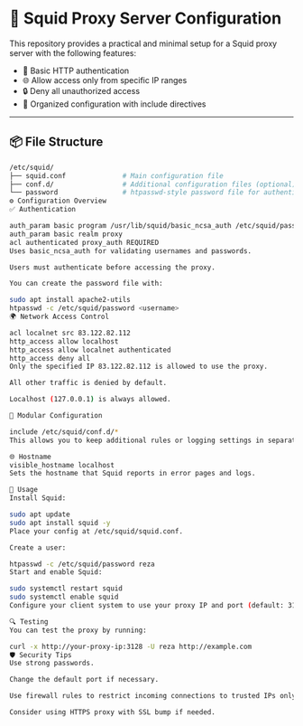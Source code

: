 # 🐙 Squid Proxy Server Configuration

This repository provides a practical and minimal setup for a Squid proxy server with the following features:

- 🔐 Basic HTTP authentication
- 🌐 Allow access only from specific IP ranges
- 🔒 Deny all unauthorized access
- 📁 Organized configuration with include directives

---

## 📦 File Structure

```bash
/etc/squid/
├── squid.conf              # Main configuration file
├── conf.d/                 # Additional configuration files (optional)
└── password                # htpasswd-style password file for authentication
⚙️ Configuration Overview
✅ Authentication

auth_param basic program /usr/lib/squid/basic_ncsa_auth /etc/squid/password
auth_param basic realm proxy
acl authenticated proxy_auth REQUIRED
Uses basic_ncsa_auth for validating usernames and passwords.

Users must authenticate before accessing the proxy.

You can create the password file with:

sudo apt install apache2-utils
htpasswd -c /etc/squid/password <username>
🌍 Network Access Control

acl localnet src 83.122.82.112
http_access allow localhost
http_access allow localnet authenticated
http_access deny all
Only the specified IP 83.122.82.112 is allowed to use the proxy.

All other traffic is denied by default.

Localhost (127.0.0.1) is always allowed.

🧩 Modular Configuration

include /etc/squid/conf.d/*
This allows you to keep additional rules or logging settings in separate files.

🌐 Hostname
visible_hostname localhost
Sets the hostname that Squid reports in error pages and logs.

🚀 Usage
Install Squid:

sudo apt update
sudo apt install squid -y
Place your config at /etc/squid/squid.conf.

Create a user:

htpasswd -c /etc/squid/password reza
Start and enable Squid:

sudo systemctl restart squid
sudo systemctl enable squid
Configure your client system to use your proxy IP and port (default: 3128).

🔍 Testing
You can test the proxy by running:

curl -x http://your-proxy-ip:3128 -U reza http://example.com
🛡️ Security Tips
Use strong passwords.

Change the default port if necessary.

Use firewall rules to restrict incoming connections to trusted IPs only.

Consider using HTTPS proxy with SSL bump if needed.


